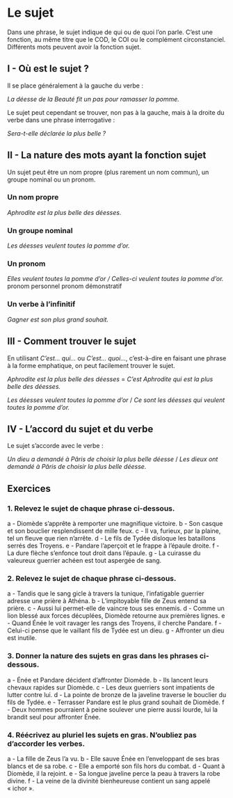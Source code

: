 # Le sujet

Dans une phrase, le sujet indique de qui ou de quoi l’on parle. C’est une fonction, au même titre que le COD, le COI ou le complément circonstanciel. Différents mots peuvent avoir la fonction sujet.

## I - Où est le sujet ?

Il se place généralement à la gauche du verbe :

*La déesse de la Beauté fit un pas pour ramasser la pomme.*

Le sujet peut cependant se trouver, non pas à la gauche, mais à la droite du verbe dans une phrase interrogative :

*Sera-t-elle déclarée la plus belle ?*

## II - La nature des mots ayant la fonction sujet

Un sujet peut être un nom propre (plus rarement un nom commun), un groupe nominal ou un pronom.

### Un nom propre

*Aphrodite est la plus belle des déesses.*

### Un groupe nominal

*Les déesses veulent toutes la pomme d’or.*

### Un pronom

*Elles veulent toutes la pomme d’or / Celles-ci veulent toutes la pomme d’or.*
pronom personnel			pronom démonstratif

### Un verbe à l’infinitif

*Gagner est son plus grand souhait.*

## III - Comment trouver le sujet

En utilisant *C’est... qui...* ou *C’est... quoi...*, c’est-à-dire en faisant une phrase à la forme emphatique, on peut facilement trouver le sujet.

*Aphrodite est la plus belle des déesses* = *C’est Aphrodite qui est la plus belle des déesses.*

*Les déesses veulent toutes la pomme d’or* / *Ce sont les déesses qui veulent toutes la pomme d’or.*

## IV - L’accord du sujet et du verbe

Le sujet s’accorde avec le verbe :

*Un dieu a demandé à Pâris de choisir la plus belle déesse* / *Les dieux ont demandé à Pâris de choisir la plus belle déesse.*

## Exercices

### 1. Relevez le sujet de chaque phrase ci-dessous.

a - Diomède s’apprête à remporter une magnifique victoire. b - Son casque et son bouclier resplendissent de mille feux. c - Il va, furieux, par la plaine, tel un fleuve que rien n’arrête. d - Le fils de Tydée disloque les bataillons serrés des Troyens. e - Pandare l’aperçoit et le frappe à l’épaule droite. f - La dure flèche s’enfonce tout droit dans l’épaule. g - La cuirasse du valeureux guerrier achéen est tout aspergée de sang.

### 2. Relevez le sujet de chaque phrase ci-dessous.

a - Tandis que le sang gicle à travers la tunique, l’infatigable guerrier adresse une prière à Athéna. b - L’impitoyable fille de Zeus entend sa prière. c - Aussi lui permet-elle de vaincre tous ses ennemis. d - Comme un lion blessé aux forces décuplées, Diomède retourne aux premières lignes. e - Quand Énée le voit ravager les rangs des Troyens, il cherche Pandare. f - Celui-ci pense que le vaillant fils de Tydée est un dieu. g - Affronter un dieu est inutile.

### 3. Donner la nature des sujets en gras dans les phrases ci-dessous.

a - Énée et Pandare décident d’affronter Diomède. b - Ils lancent leurs chevaux rapides sur Diomède. c - Les deux guerriers sont impatients de lutter contre lui. d - La pointe de bronze de la javeline traverse le bouclier du fils de Tydée. e - Terrasser Pandare est le plus grand souhait de Diomède. f - Deux hommes pourraient à peine soulever une pierre aussi lourde, lui la brandit seul pour affronter Énée.

### 4. Réécrivez au pluriel les sujets en gras. N’oubliez pas d’accorder les verbes.

a - La fille de Zeus l’a vu. b - Elle sauve Énée en l’enveloppant de ses bras blancs et de sa robe. c - Elle a emporté son fils hors du combat. d - Quant à Diomède, il la rejoint. e - Sa longue javeline perce la peau à travers la robe divine. f - La veine de la divinité bienheureuse contient un sang appelé « ichor ».